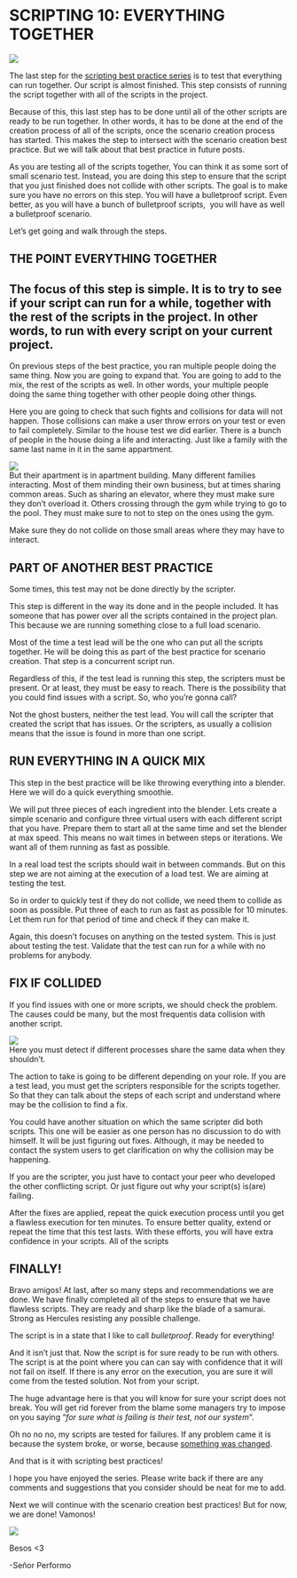 # SCRIPTING 10: EVERYTHING TOGETHER  
![](https://i0.wp.com/www.srperf.com/wp-content/uploads/2017/11/ArtBoard-Image-42.jpg?fit=1200%2C600&ssl=1)

The last step for the [scripting best practice series](https://www.srperf.com/scripting-date-first/) is to test that everything can run together. Our script is almost finished. This step consists of running the script together with all of the scripts in the project.

Because of this, this last step has to be done until all of the other scripts are ready to be run together. In other words, it has to be done at the end of the creation process of all of the scripts, once the scenario creation process has started. This makes the step to intersect with the scenario creation best practice. But we will talk about that best practice in future posts.

As you are testing all of the scripts together, You can think it as some sort of small scenario test. Instead, you are doing this step to ensure that the script that you just finished does not collide with other scripts. The goal is to make sure you have no errors on this step. You will have a bulletproof script. Even better, as you will have a bunch of bulletproof scripts,  you will have as well a bulletproof scenario.

Let’s get going and walk through the steps.

## THE POINT EVERYTHING TOGETHER

## The focus of this step is simple. It is to try to see if your script can run for a while, together with the rest of the scripts in the project. In other words, to run with every script on your current project.

On previous steps of the best practice, you ran multiple people doing the same thing. Now you are going to expand that. You are going to add to the mix, the rest of the scripts as well. In other words, your multiple people doing the same thing together with other people doing other things.

Here you are going to check that such fights and collisions for data will not happen. Those collisions can make a user throw errors on your test or even to fail completely. Similar to the house test we did earlier. There is a bunch of people in the house doing a life and interacting. Just like a family with the same last name in it in the same appartment.

![](https://i0.wp.com/www.srperf.com/wp-content/uploads/2017/11/ArtBoard-Image-47.jpg?resize=500%2C500&ssl=1)  
But their apartment is in apartment building. Many different families interacting. Most of them minding their own business, but at times sharing common areas. Such as sharing an elevator, where they must make sure they don’t overload it. Others crossing through the gym while trying to go to the pool. They must make sure to not to step on the ones using the gym.

Make sure they do not collide on those small areas where they may have to interact.

## PART OF ANOTHER BEST PRACTICE

Some times, this test may not be done directly by the scripter.

This step is different in the way its done and in the people included. It has someone that has power over all the scripts contained in the project plan. This because we are running something close to a full load scenario.

Most of the time a test lead will be the one who can put all the scripts together. He will be doing this as part of the best practice for scenario creation. That step is a concurrent script run.

Regardless of this, if the test lead is running this step, the scripters must be present. Or at least, they must be easy to reach. There is the possibility that you could find issues with a script. So, who you’re gonna call?

Not the ghost busters, neither the test lead. You will call the scripter that created the script that has issues. Or the scripters, as usually a collision means that the issue is found in more than one script.

## RUN EVERYTHING IN A QUICK MIX

This step in the best practice will be like throwing everything into a blender. Here we will do a quick everything smoothie.

We will put three pieces of each ingredient into the blender. Lets create a simple scenario and configure three virtual users with each different script that you have. Prepare them to start all at the same time and set the blender at max speed. This means no wait times in between steps or iterations. We want all of them running as fast as possible.

In a real load test the scripts should wait in between commands. But on this step we are not aiming at the execution of a load test. We are aiming at testing the test.

So in order to quickly test if they do not collide, we need them to collide as soon as possible. Put three of each to run as fast as possible for 10 minutes. Let them run for that period of time and check if they can make it.

Again, this doesn’t focuses on anything on the tested system. This is just about testing the test. Validate that the test can run for a while with no problems for anybody.

## FIX IF COLLIDED

If you find issues with one or more scripts, we should check the problem. The causes could be many, but the most frequentis data collision with another script.

![](https://i0.wp.com/www.srperf.com/wp-content/uploads/2017/11/ArtBoard-Image-48.jpg?resize=500%2C800&ssl=1)  
Here you must detect if different processes share the same data when they shouldn’t.

The action to take is going to be different depending on your role. If you are a test lead, you must get the scripters responsible for the scripts together. So that they can talk about the steps of each script and understand where may be the collision to find a fix.

You could have another situation on which the same scripter did both scripts. This one will be easier as one person has no discussion to do with himself. It will be just figuring out fixes. Although, it may be needed to contact the system users to get clarification on why the collision may be happening.

If you are the scripter, you just have to contact your peer who developed the other conflicting script. Or just figure out why your script(s) is(are) failing.

After the fixes are applied, repeat the quick execution process until you get a flawless execution for ten minutes. To ensure better quality, extend or repeat the time that this test lasts. With these efforts, you will have extra confidence in your scripts. All of the scripts

## FINALLY!

Bravo amigos! At last, after so many steps and recommendations we are done. We have finally completed all of the steps to ensure that we have flawless scripts. They are ready and sharp like the blade of a samurai. Strong as Hercules resisting any possible challenge.

The script is in a state that I like to call _bulletproof_. Ready for everything!

And it isn’t just that. Now the script is for sure ready to be run with others. The script is at the point where you can can say with confidence that it will not fail on itself. If there is any error on the execution, you are sure it will come from the tested solution. Not from your script.

The huge advantage here is that you will know for sure your script does not break. You will get rid forever from the blame some managers try to impose on you saying “_for sure what is failing is their test, not our system_“.

Oh no no no, my scripts are tested for failures. If any problem came it is because the system broke, or worse, because [something was changed](https://en.wikiquote.org/wiki/Edward_V._Berard).

And that is it with scripting best practices!

I hope you have enjoyed the series. Please write back if there are any comments and suggestions that you consider should be neat for me to add.

Next we will continue with the scenario creation best practices! But for now, we are done! Vamonos!

![](https://i0.wp.com/www.srperf.com/wp-content/uploads/2017/06/Continuara.png?resize=713%2C225&ssl=1)

Besos <3

-Señor Performo